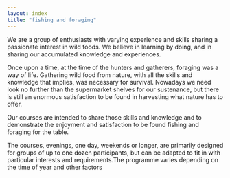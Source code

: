 ```yaml
---
layout: index
title: "fishing and foraging"
---
```


We are a group of enthusiasts with varying experience and skills sharing a passionate interest in wild foods. We believe in learning by doing, and in sharing our accumulated knowledge and experiences.

Once upon a time, at the time of the hunters and gatherers, foraging was a way of life. Gathering wild food from nature, with all the skills and knowledge that implies, was necessary for survival. Nowadays we need look no further than the supermarket shelves for our sustenance, but there is still an enormous satisfaction to be found in harvesting what nature has to offer.   

Our courses are intended to share those skills and knowledge and to demonstrate the enjoyment and satisfaction to be found fishing and foraging for the table.

The courses, evenings, one day, weekends or longer, are primarily designed for groups of up to one dozen participants, but can be adapted to fit in with particular interests and requirements.The programme varies depending on the time of year and other factors

